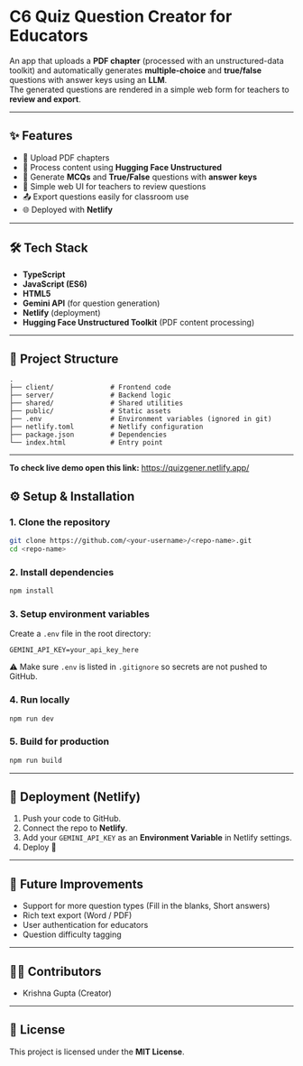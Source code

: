 # C6 Quiz Question Creator for Educators

An app that uploads a **PDF chapter** (processed with an unstructured-data toolkit) and automatically generates **multiple-choice** and **true/false** questions with answer keys using an **LLM**.  
The generated questions are rendered in a simple web form for teachers to **review and export**.

---

## ✨ Features
- 📄 Upload PDF chapters
- 🤖 Process content using **Hugging Face Unstructured**
- 📝 Generate **MCQs** and **True/False** questions with **answer keys**
- 🎨 Simple web UI for teachers to review questions
- 📤 Export questions easily for classroom use
- 🌐 Deployed with **Netlify**

---

## 🛠️ Tech Stack
- **TypeScript**
- **JavaScript (ES6)**
- **HTML5**
- **Gemini API** (for question generation)
- **Netlify** (deployment)
- **Hugging Face Unstructured Toolkit** (PDF content processing)

---

## 📂 Project Structure
```
.
├── client/              # Frontend code
├── server/              # Backend logic
├── shared/              # Shared utilities
├── public/              # Static assets
├── .env                 # Environment variables (ignored in git)
├── netlify.toml         # Netlify configuration
├── package.json         # Dependencies
└── index.html           # Entry point
```

---
**To check live demo open this link:** https://quizgener.netlify.app/

## ⚙️ Setup & Installation

### 1. Clone the repository
```bash
git clone https://github.com/<your-username>/<repo-name>.git
cd <repo-name>
```

### 2. Install dependencies
```bash
npm install
```

### 3. Setup environment variables
Create a `.env` file in the root directory:
```env
GEMINI_API_KEY=your_api_key_here
```

⚠️ Make sure `.env` is listed in `.gitignore` so secrets are not pushed to GitHub.

### 4. Run locally
```bash
npm run dev
```

### 5. Build for production
```bash
npm run build
```

---

## 🚀 Deployment (Netlify)
1. Push your code to GitHub.
2. Connect the repo to **Netlify**.
3. Add your `GEMINI_API_KEY` as an **Environment Variable** in Netlify settings.
4. Deploy 🎉

---

## 📌 Future Improvements
- Support for more question types (Fill in the blanks, Short answers)
- Rich text export (Word / PDF)
- User authentication for educators
- Question difficulty tagging

---

## 🧑‍💻 Contributors
- Krishna Gupta (Creator)

---

## 📜 License
This project is licensed under the **MIT License**.
